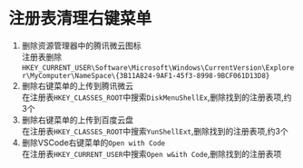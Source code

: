 # 注册表清理右键菜单
1. 删除资源管理器中的腾讯微云图标  
注册表删除`HKEY_CURRENT_USER\Software\Microsoft\Windows\CurrentVersion\Explorer\MyComputer\NameSpace\{3B11AB24-9AF1-45f3-8998-9BCF061D13D8}`
2. 删除右键菜单的上传到腾讯微云  
在注册表`HKEY_CLASSES_ROOT`中搜索`DiskMenuShellEx`,删除找到的注册表项,约3个
3. 删除右键菜单的上传到百度云盘  
在注册表`HKEY_CLASSES_ROOT`中搜索`YunShellExt`,删除找到的注册表项,约3个
4. 删除VSCode右键菜单的`Open with Code`  
在注册表`HKEY_CURRENT_USER`中搜索`Open w&ith Code`,删除找到的注册表项